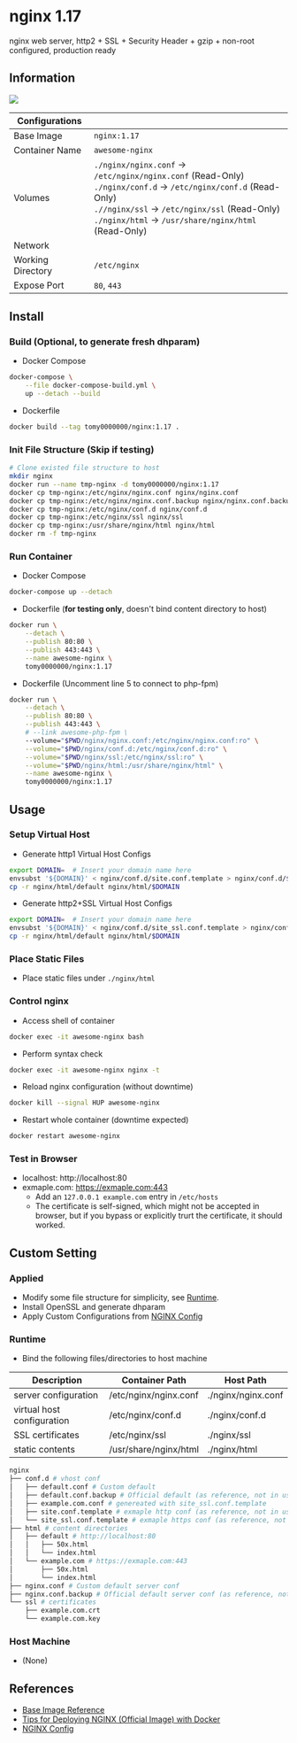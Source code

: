 # nginx 1.17

nginx web server, http2 + SSL + Security Header + gzip + non-root configured, production ready

## Information

![](https://github.com/tomy0000000/Docker-Registry/workflows/nginx/badge.svg)

| Configurations    |                                                              |
| ----------------- | ------------------------------------------------------------ |
| Base Image        | `nginx:1.17`                                                 |
| Container Name    | `awesome-nginx`                                              |
| Volumes           | `./nginx/nginx.conf` → `/etc/nginx/nginx.conf` (Read-Only)<br/>`./nginx/conf.d` → `/etc/nginx/conf.d` (Read-Only)<br/>`.//nginx/ssl` → `/etc/nginx/ssl` (Read-Only)<br/>`./nginx/html` → `/usr/share/nginx/html` (Read-Only) |
| Network           |                                                              |
| Working Directory | `/etc/nginx`                                                 |
| Expose Port       | `80`, `443`                                                  |

## Install

### Build (Optional, to generate fresh dhparam)

* Docker Compose

```bash
docker-compose \
    --file docker-compose-build.yml \
    up --detach --build
```

* Dockerfile

```bash
docker build --tag tomy0000000/nginx:1.17 .
```

### Init File Structure (Skip if testing)

```bash
# Clone existed file structure to host
mkdir nginx
docker run --name tmp-nginx -d tomy0000000/nginx:1.17
docker cp tmp-nginx:/etc/nginx/nginx.conf nginx/nginx.conf
docker cp tmp-nginx:/etc/nginx/nginx.conf.backup nginx/nginx.conf.backup
docker cp tmp-nginx:/etc/nginx/conf.d nginx/conf.d
docker cp tmp-nginx:/etc/nginx/ssl nginx/ssl
docker cp tmp-nginx:/usr/share/nginx/html nginx/html
docker rm -f tmp-nginx
```

### Run Container

* Docker Compose

```bash
docker-compose up --detach
```

* Dockerfile (**for testing only**, doesn't bind content directory to host)

```bash
docker run \
    --detach \
    --publish 80:80 \
    --publish 443:443 \
    --name awesome-nginx \
    tomy0000000/nginx:1.17
```

* Dockerfile (Uncomment line 5 to connect to php-fpm)

```bash
docker run \
    --detach \
    --publish 80:80 \
    --publish 443:443 \
    # --link awesome-php-fpm \
    --volume="$PWD/nginx/nginx.conf:/etc/nginx/nginx.conf:ro" \
    --volume="$PWD/nginx/conf.d:/etc/nginx/conf.d:ro" \
    --volume="$PWD/nginx/ssl:/etc/nginx/ssl:ro" \
    --volume="$PWD/nginx/html:/usr/share/nginx/html" \
    --name awesome-nginx \
    tomy0000000/nginx:1.17
```

## Usage

### Setup Virtual Host

* Generate http1 Virtual Host Configs

```bash
export DOMAIN=  # Insert your domain name here
envsubst '${DOMAIN}' < nginx/conf.d/site.conf.template > nginx/conf.d/$DOMAIN.conf
cp -r nginx/html/default nginx/html/$DOMAIN
```

* Generate http2+SSL Virtual Host Configs

```bash
export DOMAIN=  # Insert your domain name here
envsubst '${DOMAIN}' < nginx/conf.d/site_ssl.conf.template > nginx/conf.d/$DOMAIN.conf
cp -r nginx/html/default nginx/html/$DOMAIN
```

### Place Static Files

* Place static files under `./nginx/html`

### Control nginx

* Access shell of container

```bash
docker exec -it awesome-nginx bash
```

* Perform syntax check

```bash
docker exec -it awesome-nginx nginx -t
```

* Reload nginx configuration (without downtime)

```bash
docker kill --signal HUP awesome-nginx
```

* Restart whole container (downtime expected)

```bash
docker restart awesome-nginx
```

### Test in Browser

* localhost: http://localhost:80
* exmaple.com: https://exmaple.com:443
  * Add an `127.0.0.1 example.com` entry in `/etc/hosts`
  * The certificate is self-signed, which might not be accepted in browser, but if you bypass or explicitly trurt the certificate, it should worked.

## Custom Setting

### Applied

* Modify some file structure for simplicity, see [Runtime](#Runtime).
* Install OpenSSL and generate dhparam
* Apply Custom Configurations from [NGINX Config](https://www.digitalocean.com/community/tools/nginx)

### Runtime

* Bind the following files/directories to host machine

| Description                | Container Path        | Host Path          |
| -------------------------- | --------------------- | ------------------ |
| server configuration       | /etc/nginx/nginx.conf | ./nginx/nginx.conf |
| virtual host configuration | /etc/nginx/conf.d     | ./nginx/conf.d     |
| SSL certificates           | /etc/nginx/ssl        | ./nginx/ssl        |
| static contents            | /usr/share/nginx/html | ./nginx/html       |

```bash
nginx
├── conf.d # vhost conf
│   ├── default.conf # Custom default
│   ├── default.conf.backup # Official default (as reference, not in used)
│   ├── example.com.conf # genereated with site_ssl.conf.template
│   ├── site.conf.template # exmaple http conf (as reference, not in used)
│   └── site_ssl.conf.template # exmaple https conf (as reference, not in used)
├── html # content directories
│   ├── default # http://localhost:80
│   │   ├── 50x.html
│   │   └── index.html
│   └── example.com # https://exmaple.com:443
│       ├── 50x.html
│       └── index.html
├── nginx.conf # Custom default server conf
├── nginx.conf.backup # Official default server conf (as reference, not in used)
└── ssl # certificates
    ├── example.com.crt
    └── example.com.key
```

### Host Machine

* (None)

## References

* [Base Image Reference](https://hub.docker.com/_/nginx)
* [Tips for Deploying NGINX (Official Image) with Docker](https://www.docker.com/blog/tips-for-deploying-nginx-official-image-with-docker/)
* [NGINX Config](https://www.digitalocean.com/community/tools/nginx)
